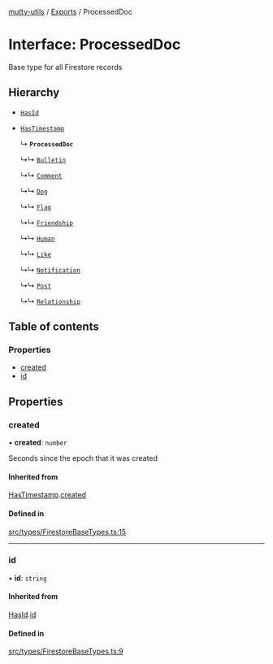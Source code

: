 [mutty-utils](../README.md) / [Exports](../modules.md) / ProcessedDoc

# Interface: ProcessedDoc

Base type for all Firestore records

## Hierarchy

- [`HasId`](HasId.md)

- [`HasTimestamp`](HasTimestamp.md)

  ↳ **`ProcessedDoc`**

  ↳↳ [`Bulletin`](Bulletin.md)

  ↳↳ [`Comment`](Comment.md)

  ↳↳ [`Dog`](Dog.md)

  ↳↳ [`Flag`](Flag.md)

  ↳↳ [`Friendship`](Friendship.md)

  ↳↳ [`Human`](Human.md)

  ↳↳ [`Like`](Like.md)

  ↳↳ [`Notification`](Notification.md)

  ↳↳ [`Post`](Post.md)

  ↳↳ [`Relationship`](Relationship.md)

## Table of contents

### Properties

- [created](ProcessedDoc.md#created)
- [id](ProcessedDoc.md#id)

## Properties

### created

• **created**: `number`

Seconds since the epoch that it was created

#### Inherited from

[HasTimestamp](HasTimestamp.md).[created](HasTimestamp.md#created)

#### Defined in

[src/types/FirestoreBaseTypes.ts:15](https://github.com/jonlaing/mutty-utils/blob/3ab5f76/src/types/FirestoreBaseTypes.ts#L15)

___

### id

• **id**: `string`

#### Inherited from

[HasId](HasId.md).[id](HasId.md#id)

#### Defined in

[src/types/FirestoreBaseTypes.ts:9](https://github.com/jonlaing/mutty-utils/blob/3ab5f76/src/types/FirestoreBaseTypes.ts#L9)

